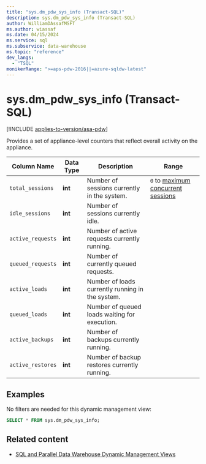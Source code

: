 ```yaml
---
title: "sys.dm_pdw_sys_info (Transact-SQL)"
description: sys.dm_pdw_sys_info (Transact-SQL)
author: WilliamDAssafMSFT
ms.author: wiassaf
ms.date: 04/15/2024
ms.service: sql
ms.subservice: data-warehouse
ms.topic: "reference"
dev_langs:
  - "TSQL"
monikerRange: ">=aps-pdw-2016||=azure-sqldw-latest"
---
```

# sys.dm_pdw_sys_info (Transact-SQL)
[!INCLUDE [applies-to-version/asa-pdw](../../includes/applies-to-version/asa-pdw.md)]

  Provides a set of appliance-level counters that reflect overall activity on the appliance.  
  
|Column Name|Data Type|Description|Range|  
|-----------------|---------------|-----------------|-----------|  
| `total_sessions` |**int**|Number of sessions currently in the system.|`0` to [maximum concurrent sessions](/azure/synapse-analytics/sql-data-warehouse/sql-data-warehouse-service-capacity-limits#workload-management)|  
| `idle_sessions` |**int**|Number of sessions currently idle.||  
| `active_requests` |**int**|Number of active requests currently running.||  
| `queued_requests` |**int**|Number of currently queued requests.||  
| `active_loads` |**int**|Number of loads currently running in the system.||  
| `queued_loads` |**int**|Number of queued loads waiting for execution.||  
| `active_backups` |**int**|Number of backups currently running.||  
| `active_restores` |**int**|Number of backup restores currently running.||  
  
## Examples

No filters are needed for this dynamic management view:

```sql
SELECT * FROM sys.dm_pdw_sys_info;
```

## Related content

- [SQL and Parallel Data Warehouse Dynamic Management Views](sql-and-parallel-data-warehouse-dynamic-management-views.md)
